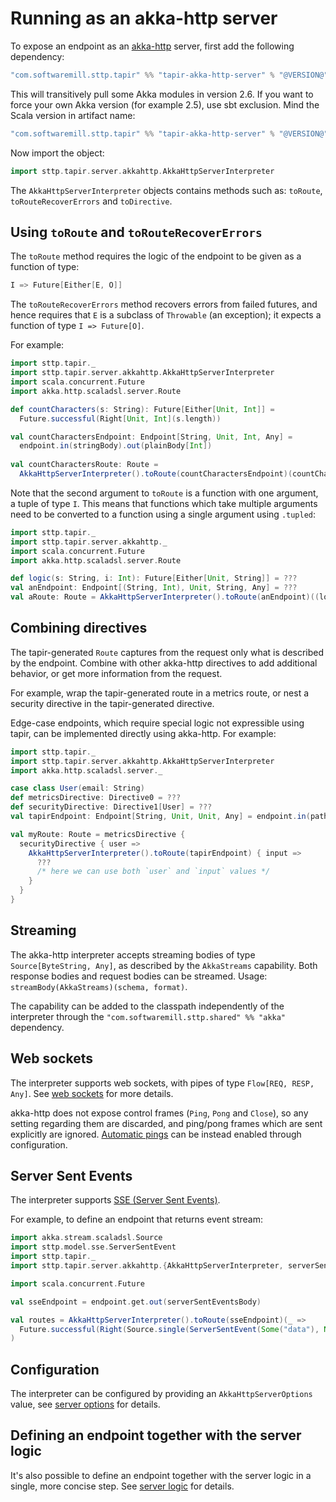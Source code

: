 # Running as an akka-http server

To expose an endpoint as an [akka-http](https://doc.akka.io/docs/akka-http/current/) server, first add the following 
dependency:

```scala
"com.softwaremill.sttp.tapir" %% "tapir-akka-http-server" % "@VERSION@"
```

This will transitively pull some Akka modules in version 2.6. If you want to force
your own Akka version (for example 2.5), use sbt exclusion. Mind the Scala version in artifact name:

```scala
"com.softwaremill.sttp.tapir" %% "tapir-akka-http-server" % "@VERSION@" exclude("com.typesafe.akka", "akka-stream_2.12")
```

Now import the object:

```scala mdoc:compile-only
import sttp.tapir.server.akkahttp.AkkaHttpServerInterpreter
```

The `AkkaHttpServerInterpreter` objects contains methods such as: `toRoute`, `toRouteRecoverErrors` and `toDirective`.

## Using `toRoute` and `toRouteRecoverErrors`

The `toRoute` method requires the logic of the endpoint to be given as a function of type:

```scala
I => Future[Either[E, O]]
```

The `toRouteRecoverErrors` method recovers errors from failed futures, and hence requires that `E` is a subclass of
`Throwable` (an exception); it expects a function of type `I => Future[O]`.

For example:

```scala mdoc:compile-only
import sttp.tapir._
import sttp.tapir.server.akkahttp.AkkaHttpServerInterpreter
import scala.concurrent.Future
import akka.http.scaladsl.server.Route

def countCharacters(s: String): Future[Either[Unit, Int]] = 
  Future.successful(Right[Unit, Int](s.length))

val countCharactersEndpoint: Endpoint[String, Unit, Int, Any] = 
  endpoint.in(stringBody).out(plainBody[Int])
  
val countCharactersRoute: Route = 
  AkkaHttpServerInterpreter().toRoute(countCharactersEndpoint)(countCharacters)
```

Note that the second argument to `toRoute` is a function with one argument, a tuple of type `I`. This means that 
functions which take multiple arguments need to be converted to a function using a single argument using `.tupled`:

```scala mdoc:compile-only
import sttp.tapir._
import sttp.tapir.server.akkahttp._
import scala.concurrent.Future
import akka.http.scaladsl.server.Route

def logic(s: String, i: Int): Future[Either[Unit, String]] = ???
val anEndpoint: Endpoint[(String, Int), Unit, String, Any] = ??? 
val aRoute: Route = AkkaHttpServerInterpreter().toRoute(anEndpoint)((logic _).tupled)
```

## Combining directives

The tapir-generated `Route` captures from the request only what is described by the endpoint. Combine
with other akka-http directives to add additional behavior, or get more information from the request.

For example, wrap the tapir-generated route in a metrics route, or nest a security directive in the
tapir-generated directive.

Edge-case endpoints, which require special logic not expressible using tapir, can be implemented directly
using akka-http. For example:

```scala mdoc:compile-only
import sttp.tapir._
import sttp.tapir.server.akkahttp.AkkaHttpServerInterpreter
import akka.http.scaladsl.server._

case class User(email: String)
def metricsDirective: Directive0 = ???
def securityDirective: Directive1[User] = ???
val tapirEndpoint: Endpoint[String, Unit, Unit, Any] = endpoint.in(path[String]("input"))

val myRoute: Route = metricsDirective {
  securityDirective { user =>
    AkkaHttpServerInterpreter().toRoute(tapirEndpoint) { input => 
      ??? 
      /* here we can use both `user` and `input` values */
    }
  }
}
```

## Streaming

The akka-http interpreter accepts streaming bodies of type `Source[ByteString, Any]`, as described by the `AkkaStreams`
capability. Both response bodies and request bodies can be streamed. Usage: `streamBody(AkkaStreams)(schema, format)`.

The capability can be added to the classpath independently of the interpreter through the 
`"com.softwaremill.sttp.shared" %% "akka"` dependency.

## Web sockets

The interpreter supports web sockets, with pipes of type `Flow[REQ, RESP, Any]`. See [web sockets](../endpoint/websockets.md) 
for more details.

akka-http does not expose control frames (`Ping`, `Pong` and `Close`), so any setting regarding them are discarded, and
ping/pong frames which are sent explicitly are ignored. [Automatic pings](https://doc.akka.io/docs/akka-http/current/server-side/websocket-support.html#automatic-keep-alive-ping-support) 
can be instead enabled through configuration.

## Server Sent Events

The interpreter supports [SSE (Server Sent Events)](https://developer.mozilla.org/en-US/docs/Web/API/Server-sent_events/Using_server-sent_events). 

For example, to define an endpoint that returns event stream:

```scala mdoc:compile-only
import akka.stream.scaladsl.Source
import sttp.model.sse.ServerSentEvent
import sttp.tapir._
import sttp.tapir.server.akkahttp.{AkkaHttpServerInterpreter, serverSentEventsBody}

import scala.concurrent.Future

val sseEndpoint = endpoint.get.out(serverSentEventsBody)

val routes = AkkaHttpServerInterpreter().toRoute(sseEndpoint)(_ =>
  Future.successful(Right(Source.single(ServerSentEvent(Some("data"), None, None, None))))
)
```

## Configuration

The interpreter can be configured by providing an `AkkaHttpServerOptions` value, see
[server options](options.md) for details.

## Defining an endpoint together with the server logic

It's also possible to define an endpoint together with the server logic in a single, more concise step. See
[server logic](logic.md) for details.
